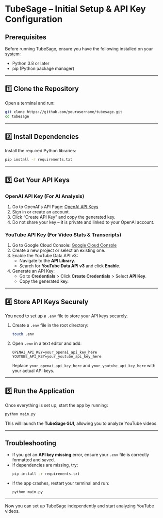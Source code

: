 # TubeSage – Initial Setup & API Key Configuration

## Prerequisites
Before running TubeSage, ensure you have the following installed on your system:
- Python 3.8 or later  
- pip (Python package manager)  

---

## 1️⃣ Clone the Repository
Open a terminal and run:
```bash
git clone https://github.com/yourusername/tubesage.git
cd tubesage
```

---

## 2️⃣ Install Dependencies
Install the required Python libraries:
```bash
pip install -r requirements.txt
```

---

## 3️⃣ Get Your API Keys
### OpenAI API Key (For AI Analysis)
1. Go to OpenAI's API Page: [OpenAI API Keys](https://platform.openai.com/account/api-keys)  
2. Sign in or create an account.  
3. Click “Create API Key” and copy the generated key.  
4. Do not share your key – it is private and linked to your OpenAI account.  

### YouTube API Key (For Video Stats & Transcripts)
1. Go to Google Cloud Console: [Google Cloud Console](https://console.cloud.google.com/)  
2. Create a new project or select an existing one.  
3. Enable the YouTube Data API v3:  
   - Navigate to the **API Library**.  
   - Search for **YouTube Data API v3** and click **Enable**.  
4. Generate an API Key:  
   - Go to **Credentials** > Click **Create Credentials** > Select **API Key**.  
   - Copy the generated key.  

---

## 4️⃣ Store API Keys Securely
You need to set up a `.env` file to store your API keys securely.

1. Create a `.env` file in the root directory:
   ```bash
   touch .env
   ```
2. Open `.env` in a text editor and add:
   ```
   OPENAI_API_KEY=your_openai_api_key_here
   YOUTUBE_API_KEY=your_youtube_api_key_here
   ```
   Replace `your_openai_api_key_here` and `your_youtube_api_key_here` with your actual API keys.  

---

## 5️⃣ Run the Application
Once everything is set up, start the app by running:
```bash
python main.py
```
This will launch the **TubeSage GUI**, allowing you to analyze YouTube videos.

---

## Troubleshooting
- If you get an **API key missing** error, ensure your `.env` file is correctly formatted and saved.
- If dependencies are missing, try:
  ```bash
  pip install -r requirements.txt
  ```
- If the app crashes, restart your terminal and run:
  ```bash
  python main.py
  ```

---

Now you can set up TubeSage independently and start analyzing YouTube videos.


